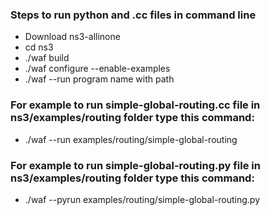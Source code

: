 ### Steps to run python and .cc files in command line

* Download ns3-allinone
* cd ns3
* ./waf build
* ./waf configure --enable-examples
* ./waf --run program name with path


### For example to run simple-global-routing.cc file in ns3/examples/routing folder type this command:
* ./waf --run examples/routing/simple-global-routing

### For example to run simple-global-routing.py file in ns3/examples/routing folder type this command:
* ./waf --pyrun examples/routing/simple-global-routing.py
